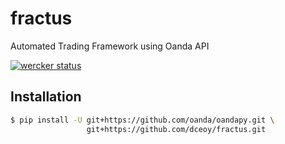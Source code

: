 fractus
=======

Automated Trading Framework using Oanda API

[![wercker status](https://app.wercker.com/status/23c1d6dc1e7fe266c576593800694793/m/master "wercker status")](https://app.wercker.com/project/byKey/23c1d6dc1e7fe266c576593800694793)

Installation
------------

```sh
$ pip install -U git+https://github.com/oanda/oandapy.git \
                 git+https://github.com/dceoy/fractus.git
```
